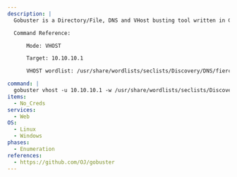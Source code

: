 ```yaml
---
description: |
  Gobuster is a Directory/File, DNS and VHost busting tool written in Go. The following command performs bruteforcing on virtual hosts.

  Command Reference:

      Mode: VHOST

      Target: 10.10.10.1

      VHOST wordlist: /usr/share/wordlists/seclists/Discovery/DNS/fierce-hostlist.txt

command: |
  gobuster vhost -u 10.10.10.1 -w /usr/share/wordlists/seclists/Discovery/DNS/fierce-hostlist.txt
items:
  - No_Creds
services:
  - Web
OS:
  - Linux
  - Windows
phases:
  - Enumeration
references:
  - https://github.com/OJ/gobuster
---
```

